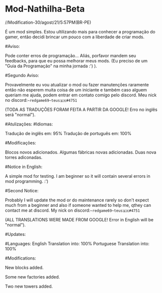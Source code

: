 # Mod-Nathilha-Beta

//Modification-30/agost/21/5:57PM(BR-PE)
 
  
  É um mod simples. Estou ultilizando mais para conhecer a programação do gamer, então decidi brincar um pouco com a liberdade de criar mods. 
     
 #Aviso:


  Pode conter erros de programação...
  Aliás, porfavor mandem seu feedbacks, para que eu possa melhorar meus mods. 
  (Eu preciso de um "Guia da Programação" na minha jornada :') ).
 
 #Segundo Aviso:

  Provavelmente eu vou atualizar o mod ou fazer manutenções raramente então não esperem muita coisa de um iniciante e também caso alguem queriam me ajuda, podem entrar em contato comigo pelo discord. 
   Meu nick no discord:`~redgame69~teus🇧🇷#4751`

(TODA AS TRADUÇÕES FORAM FEITA A PARTIR DA GOOGLE! Erro no inglês será "normal").

 #Atulizações:
  #Idiomas:
  
  Tradução de inglês em: 95%
  Tradução de português em: 100%
 
 #Modificações:
 
  Blocos novos adicionados.
  Algumas fábricas novas adicionadas.
  Duas nova torres adiconadas.

 #Notice in English:

  A simple mod for testing. I am beginner so it will contain several errors in mod programming.                    :') 
  
 #Second Notice: 
  
  Probably I will update the mod or do maintenance rarely so don't expect much from a beginner and also if someone wanted to help me, qthey can contact me at discord.
    My nick on discord:`~redgame69~teus🇧🇷#4751` 
  
  (ALL TRANSLATIONS WERE MADE FROM GOOGLE! Error in English will be "normal").
  
 #Updates:
  
   #Languages:
   English Translation into: 100% 
   Portuguese Translation into: 100% 

 #Modifications:
 
  New blocks added.
  
  Some new factories added.
  
  Two new towers added.
